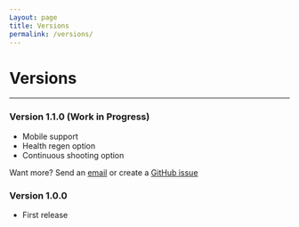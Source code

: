 ```yaml
---
Layout: page
title: Versions
permalink: /versions/
---
```


# Versions

***

### Version 1.1.0 (Work in Progress)

* Mobile support
* Health regen option
* Continuous shooting option

Want more? Send an [email][mail] or create a [GitHub issue][github-issue]

### Version 1.0.0

* First release


[mail]: mailto:GracesGamesBV@gmail.com
[github-issue]: https://github.com/GracesGames/SpaceShooter2DKit/issues